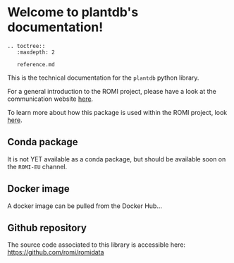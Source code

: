 # Welcome to plantdb's documentation!

```{eval-rst}
.. toctree::
   :maxdepth: 2

   reference.md
```

This is the technical documentation for the `plantdb` python library.

For a general introduction to the ROMI project, please have a look at the communication website [here](https://romi-project.eu).

To learn more about how this package is used within the ROMI project, look [here](https://docs.romi-project.eu).


## Conda package

It is not YET available as a conda package, but should be available soon on the `ROMI-EU` channel.


## Docker image

A docker image can be pulled from the Docker Hub...


## Github repository

The source code associated to this library is accessible here: https://github.com/romi/romidata